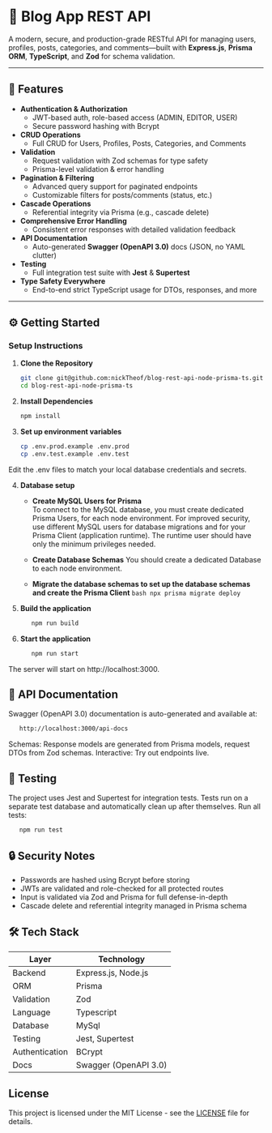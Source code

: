 # 📝 Blog App REST API

A modern, secure, and production-grade RESTful API for managing users, profiles, posts, categories,
and comments—built with **Express.js**, **Prisma ORM**, **TypeScript**, and **Zod** for schema validation.

---

## 🚀 Features

- **Authentication & Authorization**
    - JWT-based auth, role-based access (ADMIN, EDITOR, USER)
    - Secure password hashing with Bcrypt
- **CRUD Operations**
    - Full CRUD for Users, Profiles, Posts, Categories, and Comments
- **Validation**
    - Request validation with Zod schemas for type safety
    - Prisma-level validation & error handling
- **Pagination & Filtering**
    - Advanced query support for paginated endpoints
    - Customizable filters for posts/comments (status, etc.)
- **Cascade Operations**
    - Referential integrity via Prisma (e.g., cascade delete)
- **Comprehensive Error Handling**
    - Consistent error responses with detailed validation feedback
- **API Documentation**
    - Auto-generated **Swagger (OpenAPI 3.0)** docs (JSON, no YAML clutter)
- **Testing**
    - Full integration test suite with **Jest** & **Supertest**
- **Type Safety Everywhere**
    - End-to-end strict TypeScript usage for DTOs, responses, and more

---
## ⚙️ Getting Started

### **Setup Instructions**

1. **Clone the Repository**

   ```bash
   git clone git@github.com:nickTheof/blog-rest-api-node-prisma-ts.git
   cd blog-rest-api-node-prisma-ts

   ```
2. **Install Dependencies**
   ```bash
   npm install
   ```

3. **Set up environment variables**
   ```bash
   cp .env.prod.example .env.prod
   cp .env.test.example .env.test
   ```
Edit the .env files to match your local database credentials and secrets.


4. **Database setup**

   - **Create MySQL Users for Prisma**  
      To connect to the MySQL database, you must create dedicated Prisma Users, for each node environment.
      For improved security, use different MySQL users for database migrations and for your Prisma Client (application runtime). The runtime user should have only the minimum privileges needed.

   - **Create Database Schemas**
       You should create a dedicated Database to each node environment.

   - **Migrate the database schemas to set up the database schemas and create the Prisma Client**
         ```bash
            npx prisma migrate deploy
         ```
5. **Build the application**
   ```bash
      npm run build
   ```
6. **Start the application**
   ```bash
      npm run start
   ```
The server will start on http://localhost:3000.

## 📖 API Documentation
Swagger (OpenAPI 3.0) documentation is auto-generated and available at:
   ```bash
      http://localhost:3000/api-docs
   ```
Schemas: Response models are generated from Prisma models, request DTOs from Zod schemas.
Interactive: Try out endpoints live.

## 🧪 Testing
The project uses Jest and Supertest for integration tests.
Tests run on a separate test database and automatically clean up after themselves.
Run all tests:
   ```bash
      npm run test
   ```

## 🔒 Security Notes
- Passwords are hashed using Bcrypt before storing
- JWTs are validated and role-checked for all protected routes
- Input is validated via Zod and Prisma for full defense-in-depth
- Cascade delete and referential integrity managed in Prisma schema

## 🛠 Tech Stack

| Layer          | Technology            |
|----------------|-----------------------|
| Backend        | Express.js, Node.js   |
| ORM            | Prisma                |
| Validation     | Zod                   |
| Language       | Typescript            |
| Database       | MySql                 |
| Testing        | Jest, Supertest       |
| Authentication | BCrypt                |
| Docs           | Swagger (OpenAPI 3.0) |

## License

This project is licensed under the MIT License - see the [LICENSE](licence.txt) file for details.